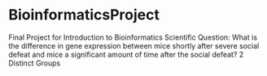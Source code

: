 # BioinformaticsProject
Final Project for Introduction to Bioinformatics
Scientific Question: What is the difference in gene expression between mice shortly after severe social defeat and mice a significant amount of time after the social defeat?
2 Distinct Groups
